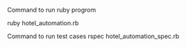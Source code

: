 Command to run ruby progrom

  ruby hotel_automation.rb

Command to run test cases
  rspec hotel_automation_spec.rb
